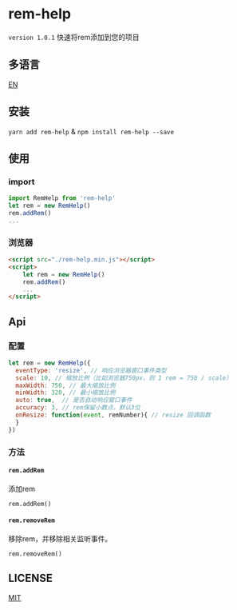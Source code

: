 # rem-help
`version 1.0.1` 快速将rem添加到您的项目

## 多语言
<a href="https://github.com/Jon-Millent/rem-help/blob/master/README.md">EN</a>

## 安装
`yarn add rem-help` & `npm install rem-help --save`

## 使用
### import
```js
import RemHelp from 'rem-help'
let rem = new RemHelp()
rem.addRem()
...
```
### 浏览器
```html
<script src="./rem-help.min.js"></script>
<script>
    let rem = new RemHelp()
    rem.addRem()
    ...
</script>
```

## Api
### 配置
```js
let rem = new RemHelp({
  eventType: 'resize', // 响应浏览器窗口事件类型
  scale: 10, // 缩放比例（比如浏览器750px，则 1 rem = 750 / scale）
  maxWidth: 750, // 最大缩放比例
  minWidth: 320, // 最小缩放比例
  auto: true,  // 是否自动响应窗口事件
  accuracy: 3, // rem保留小数点，默认3位
  onResize: function(event, remNumber){ // resize 回调函数
  }
})
```
### 方法
#### `rem.addRem`
添加rem
```
rem.addRem()
```
#### `rem.removeRem`
移除rem，并移除相关监听事件。
```
rem.removeRem()
```
## LICENSE
<a href="http://opensource.org/licenses/MIT">MIT</a>
